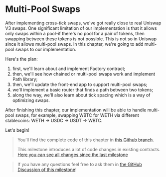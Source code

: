 # Multi-Pool Swaps

After implementing cross-tick swaps, we've got really close to real Uniswap V3 swaps. One significant limitation of our implementation is that it allows only swaps within a pool–if there's no pool for a pair of tokens, then swapping between these tokens is not possible. This is not so in Uniswap since it allows multi-pool swaps. In this chapter, we're going to add multi-pool swaps to our implementation.

Here's the plan:

1. first, we'll learn about and implement Factory contract;
1. then, we'll see how chained or multi-pool swaps work and implement Path library;
1. then, we'll update the front-end app to support multi-pool swaps;
1. we'll implement a basic router that finds a path between two tokens;
1. along the way, we'll also learn about tick spacing which is a way of optimizing swaps.


After finishing this chapter, our implementation will be able to handle multi-pool swaps, for example, swapping WBTC for WETH via different stablecoins: WETH → USDC → USDT → WBTC.

Let's begin!

> You'll find the complete code of this chapter in [this Github branch](https://github.com/Jeiwan/uniswapv3-code/tree/milestone_4).
>
> This milestone introduces a lot of code changes in existing contracts. [Here you can see all changes since the last milestone](https://github.com/Jeiwan/uniswapv3-code/compare/milestone_3...milestone_4)

> If you have any questions feel free to ask them in [the GitHub Discussion of this milestone](https://github.com/Jeiwan/uniswapv3-book/discussions/categories/milestone-4-multi-pool-swaps)!